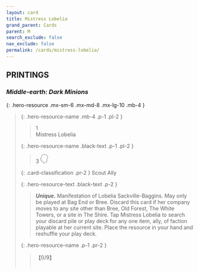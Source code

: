 ```yaml
---
layout: card
title: Mistress Lobelia
grand_parent: Cards
parent: M
search_exclude: false
nav_exclude: false
permalink: /cards/mistress-lobelia/
---
```


## PRINTINGS


### _Middle-earth: Dark Minions_

{: .hero-resource .mx-sm-6 .mx-md-8 .mx-lg-10 .mb-4 }
> {: .hero-resource-name .mb-4 .p-1 .pl-2 }
> > <div class="card-mp">1</div>
> > <div class="card-name">Mistress Lobelia</div>
>
> {: .hero-resource-name .black-text .p-1 .pl-2 }
> > 3 ![](/assets/images/mind.svg)
>
> {: .card-classification .pr-2 }
> Scout Ally
>
> {: .hero-resource-text .black-text .p-2 }
> > _**Unique.**_ Manifestation of Lobelia Sackville-Baggins. May only be played at Bag End or Bree. Discard this card if her company moves to any site other than Bree, Old Forest, The White Towers, or a site in The Shire. Tap Mistress Lobelia to search your discard pile or play deck for any one item, ally, of faction playable at her current site. Place the resource in your hand and reshuffle your play deck. 
> 
> {: .hero-resource-name .p-1 .pr-2 }
> > <div class="card-shield">【0/9】</div>
> > <div class="card-corruption">&nbsp;</div>
